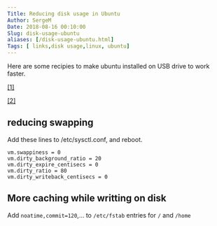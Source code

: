 ```yaml
---
Title: Reducing disk usage in Ubuntu  
Author: SergeM
Date: 2018-08-16 00:10:00
Slug: disk-usage-ubuntu
aliases: [/disk-usage-ubuntu.html]
Tags: [ links,disk usage,linux, ubuntu]
---
```





Here are some recipies to make ubuntu installed on USB drive to work faster.

[[1]](http://stevehanov.ca/blog/index.php?id=48)

[[2]](https://www.cyrius.com/debian/nslu2/linux-on-flash/)


## reducing swapping 
Add these lines to /etc/sysctl.conf, and reboot.
```
vm.swappiness = 0
vm.dirty_background_ratio = 20
vm.dirty_expire_centisecs = 0
vm.dirty_ratio = 80
vm.dirty_writeback_centisecs = 0
```


## More caching while writting on disk

Add `noatime,commit=120`,... to `/etc/fstab` entries for `/` and `/home` 



